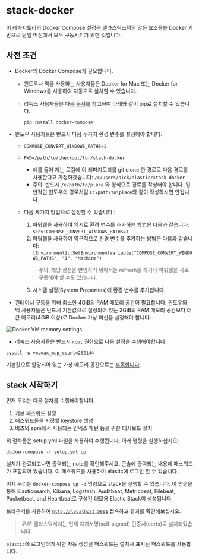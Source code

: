 # stack-docker
이 레파지토리의 Docker Compose 설정은 엘라스틱스택의 많은 요소들을 Docker 기반으로 단일 머신에서 모두 구동시키기 위한 것입니다.

## 사전 조건
- Docker와 Docker Compose가 필요합니다.
  * 윈도우나 맥을 사용하는 사용자들은 Docker for Mac 또는 Docker for Windows를 사용하여 자동으로 설치할 수 있습니다.

  * 리눅스 사용자들은 다음 [문서](https://docs.docker.com/compose/install/#install-compose)를 참고하여 아래와 같이 pip로 설치할 수 있습니다.

    ```
    pip install docker-compose
    ```

    
* 윈도우 사용자들은 반드시 다음 두가지 환경 변수를 설정해야 합니다.
  * `COMPOSE_CONVERT_WINDOWS_PATHS=1`
  * `PWD=/path/to/checkout/for/stack-docker`

    * 예를 들어 저는 로컬에 이 레파지토리를 git clone 한 경로로 다음 경로를 사용한다고 가정하겠습니다: `/c/Users/nick/elastic/stack-docker`
    * 주의: 반드시  `/c/path/to/place` 와 형식으로 경로를 작성해야 합니다. 일반적인 윈도우의 경로처럼  `C:\path\to\place`와 같이 작성하시면 안됩니다.
  * 다음 세가지 방법으로 설정할 수 있습니다.:
    1. 파워쉘을 사용하여 임시로 환경 변수를 추가하는 방법은 다음과 같습니다: `$Env:COMPOSE_CONVERT_WINDOWS_PATHS=1`
    2. 파워쉘을 사용하여 영구적으로 환경 변수를 추가하는 방법은 다음과 같습니다: `[Environment]::SetEnvironmentVariable("COMPOSE_CONVERT_WINDOWS_PATHS", "1", "Machine")`

      > 주의: 해당 설정을 반영하기 위해서는 refresh를 하거나 파워쉘을 새로 구동해야 할 수도 있습니다.
    3. 시스템 설정(System Properties)에 환경 변수를 추가합니다.


* 컨테이너 구동을 위해 최소한 4GiB의 RAM 메모리 공간이 필요합니다. 윈도우와 맥 사용자들은 반드시 기본값으로 설정되어 있는 2GiB의 RAM 메모리 공간보다 더 큰 메모리(4GiB 이상)로 Docker 가상 머신을 설정해야 합니다:

![Docker VM memory settings](screenshots/docker-vm-memory-settings.png)

* 리눅스 사용자들은 반드시 `root` 권한으로 다음 설정을 수행해야합니다:

```
sysctl -w vm.max_map_count=262144
```
기본값으로 할당되어 있는 가상 메모리 공간으로는 [부족합니다](https://www.elastic.co/guide/en/elasticsearch/reference/current/vm-max-map-count.html).


## stack 시작하기

먼저 우리는 다음 절차를 수행해야합니다:

1. 기본 패스워드 설정
2. 패스워드들을 저장할 keystore 생성
3. 비츠와 apm에서 사용되는 인덱스 패턴 등을 위한 대시보드 설치

위 절차들은 setup.yml 파일을 사용하여 수행됩니다. 아래 명령을 실행하십시오:

```
docker-compose -f setup.yml up
```

설치가 완료되고나면 출력되는 note를 확인해주세요. 콘솔에 출력되는 내용에 패스워드가 포함되어 있습니다. 이 패스워드를 사용하여 elastic에 로그인 할 수 있습니다.

이제 우리는  `docker-compose up -d` 명령으로 stack을 실행할 수 있습니다. 이 명령을 통해 Elasticsearch, Kibana, Logstash, Auditbeat, Metricbeat, Filebeat, Packetbeat,
and Heartbeat로 구성된 데모용 Elastic Stack이 생성됩니다.

브라우저를 사용하여 [`http://localhost:5601`](http://localhost:5601) 접속하고 결과를 확인해보십시오.
> *주의*: 엘라스틱서치는 현재 자가서명(self-signed) 인증서(certs)로 설치되었습니다.

`elastic`에 로그인하기 위한 자동 생성된 패스워드는 설치시 표시된 패스워드를 사용합니다.

